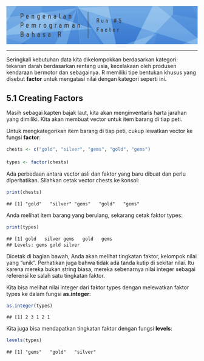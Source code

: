 
![](./images/header5.png)<!-- -->

-----

Seringkali kebutuhan data kita dikelompokkan berdasarkan kategori:
tekanan darah berdasarkan rentang usia, kecelakaan oleh produsen
kendaraan bermotor dan sebagainya. R memiliki tipe bentukan khusus yang
disebut **factor** untuk mengatasi nilai dengan kategori seperti ini.

## 5.1 Creating Factors

Masih sebagai kapten bajak laut, kita akan menginventaris harta jarahan
yang dimiliki. Kita akan membuat vector untuk item barang di tiap peti.

Untuk mengkategorikan item barang di tiap peti, cukup lewatkan vector ke
fungsi **factor**:

``` r
chests <- c("gold", "silver", "gems", "gold", "gems")

types <- factor(chests)
```

Ada perbedaan antara vector asli dan faktor yang baru dibuat dan perlu
diperhatikan. Silahkan cetak vector chests ke konsol:

``` r
print(chests)
```

    ## [1] "gold"   "silver" "gems"   "gold"   "gems"

Anda melihat item barang yang berulang, sekarang cetak faktor types:

``` r
print(types)
```

    ## [1] gold   silver gems   gold   gems  
    ## Levels: gems gold silver

Dicetak di bagian bawah, Anda akan melihat tingkatan faktor, kelompok
nilai yang “unik”. Perhatikan juga bahwa tidak ada tanda kutip di
sekitar nilai. Itu karena mereka bukan string biasa, mereka sebenarnya
nilai integer sebagai referensi ke salah satu tingkatan faktor.

Kita bisa melihat nilai integer dari faktor types dengan melewatkan
faktor types ke dalam fungsi **as.integer**:

``` r
as.integer(types)
```

    ## [1] 2 3 1 2 1

Kita juga bisa mendapatkan tingkatan faktor dengan fungsi **levels**:

``` r
levels(types)
```

    ## [1] "gems"   "gold"   "silver"
